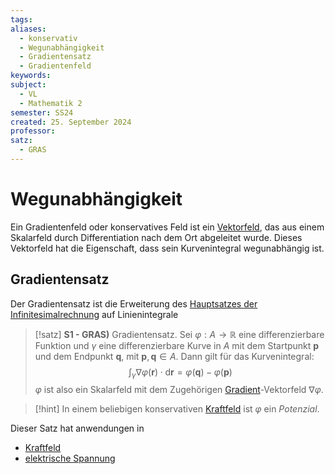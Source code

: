 ```yaml
---
tags: 
aliases:
  - konservativ
  - Wegunabhängigkeit
  - Gradientensatz
  - Gradientenfeld
keywords: 
subject:
  - VL
  - Mathematik 2
semester: SS24
created: 25. September 2024
professor: 
satz:
  - GRAS
---
```

 

# Wegunabhängigkeit

Ein Gradientenfeld oder konservatives Feld ist ein [Vektorfeld](../../Elektrotechnik/Vektorfeld.md), das aus einem Skalarfeld durch Differentiation nach dem Ort abgeleitet wurde. Dieses Vektorfeld hat die Eigenschaft, dass sein Kurvenintegral wegunabhängig ist.

## Gradientensatz

Der Gradientensatz ist die Erweiterung des [Hauptsatzes der Infinitesimalrechnung](Hauptsatz%20der%20Infinitesimalrechnung.md) auf Linienintegrale 

> [!satz] **S1 - GRAS)** Gradientensatz.
> Sei $\varphi:A\to \mathbb{R}$ eine differenzierbare Funktion und $\gamma$ eine differenzierbare Kurve in $A$ mit dem Startpunkt $\mathbf{p}$ und dem Endpunkt $\mathbf{q}$, mit $\mathbf{p},\mathbf{q} \in A$. Dann gilt für das Kurvenintegral:
> $$
> \int_\gamma \nabla \varphi(\mathbf{r}) \cdot \mathrm{d} \mathbf{r}=\varphi(\mathbf{q})-\varphi(\mathbf{p})
> $$
> $\varphi$ ist also ein Skalarfeld mit dem Zugehörigen [Gradient](Gradient.md)-Vektorfeld $\nabla \varphi$.
> 

> [!hint] In einem beliebigen konservativen [Kraftfeld](../../Physik/{MOC}%20Kräfte.md) ist $\varphi$ ein *Potenzial*.

Dieser Satz hat anwendungen in
- [Kraftfeld](../../Physik/{MOC}%20Kräfte.md)
- [elektrische Spannung](../../Elektrotechnik/elektrische%20Spannung.md)